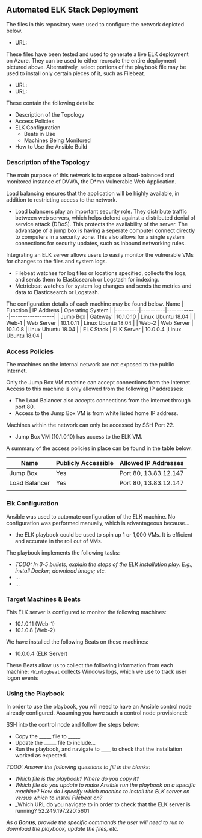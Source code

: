 ## Automated ELK Stack Deployment

The files in this repository were used to configure the network depicted below.

- URL:


These files have been tested and used to generate a live ELK deployment on Azure. They can be used to either recreate the entire deployment pictured above. Alternatively, select portions of the playbook file may be used to install only certain pieces of it, such as Filebeat.

- URL:
- URL:

These contain the following details:
- Description of the Topology
- Access Policies
- ELK Configuration
  - Beats in Use
  - Machines Being Monitored
- How to Use the Ansible Build


### Description of the Topology

The main purpose of this network is to expose a load-balanced and monitored instance of DVWA, the D*mn Vulnerable Web Application.

Load balancing ensures that the application will be highly available, in addition to restricting access to the network.
- Load balancers play an important security role.  They distribute traffic between web servers, which helps defend against a distributed denial of service attack (DDoS). This protects the availability of the server. The advantage of a jump box is having a seperate computer connect directly to computers in a security zone.  This also allows for a single system connections for security updates, such as inbound networking rules.  

Integrating an ELK server allows users to easily monitor the vulnerable VMs for changes to the files and system logs.
- Filebeat watches for log files or locations specified, collects the logs, and sends them to Elasticsearch or Logstash for indexing.
- Metricbeat watches for system log changes and sends the metrics and data to Elasticsearch or Logstash.

The configuration details of each machine may be found below.
Name     | Function | IP Address | Operating System |
|----------|----------|------------|------------------|
| Jump Box | Gateway  | 10.1.0.10   | Linux Ubuntu 18.04            |
| Web-1     |  Web Server        | 10.1.0.11           | Linux Ubuntu 18.04                |
| Web-2     |  Web Server        | 10.1.0.8           |Linux Ubuntu 18.04                  |
| ELK Stack     | ELK Server         | 10.0.0.4           |Linux Ubuntu 18.04                  |


### Access Policies

The machines on the internal network are not exposed to the public Internet. 

Only the Jump Box VM machine can accept connections from the Internet. Access to this machine is only allowed from the following IP addresses:
- The Load Balancer also accepts connections from the internet through port 80.  
- Access to the Jump Box VM is from white listed home IP address.

Machines within the network can only be accessed by SSH Port 22.
- Jump Box VM (10.1.0.10) has access to the ELK VM.

A summary of the access policies in place can be found in the table below.

| Name     | Publicly Accessible | Allowed IP Addresses |
|----------|---------------------|----------------------|
| Jump Box | Yes              | Port 80, 13.83.12.147    |
| Load Balancer         | Yes                    | Port 80, 13.83.12.147                     |
|          |                     |                      |

### Elk Configuration

Ansible was used to automate configuration of the ELK machine. No configuration was performed manually, which is advantageous because...
- the ELK playbook could be used to spin up 1 or 1,000 VMs. It is efficient and accurate in the roll out of VMs.

The playbook implements the following tasks:
- _TODO: In 3-5 bullets, explain the steps of the ELK installation play. E.g., install Docker; download image; etc._
- ...
- ...


### Target Machines & Beats
This ELK server is configured to monitor the following machines:

- 10.1.0.11 (Web-1)
- 10.1.0.8 (Web-2)

We have installed the following Beats on these machines:
- 10.0.0.4 (ELK Server)

These Beats allow us to collect the following information from each machine:
-`Winlogbeat` collects Windows logs, which we use to track user logon events

### Using the Playbook
In order to use the playbook, you will need to have an Ansible control node already configured. Assuming you have such a control node provisioned: 

SSH into the control node and follow the steps below:
- Copy the _____ file to _____.
- Update the _____ file to include...
- Run the playbook, and navigate to ____ to check that the installation worked as expected.

_TODO: Answer the following questions to fill in the blanks:_
- _Which file is the playbook? Where do you copy it?_
- _Which file do you update to make Ansible run the playbook on a specific machine? How do I specify which machine to install the ELK server on versus which to install Filebeat on?_
- _Which URL do you navigate to in order to check that the ELK server is running? 52.249.197.220:5601

_As a **Bonus**, provide the specific commands the user will need to run to download the playbook, update the files, etc._
